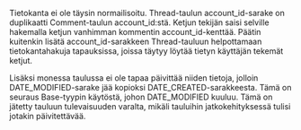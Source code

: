 Tietokanta ei ole täysin normailisoitu. 
Thread-taulun account_id-sarake on duplikaatti Comment-taulun account_id:stä.
Ketjun tekijän saisi selville hakemalla ketjun vanhimman kommentin account_id-kenttää.
Päätin kuitenkin lisätä account_id-sarakkeen Thread-tauluun helpottamaan tietokantahakuja tapauksissa, joissa täytyy löytää tietyn käyttäjän tekemät ketjut.

Lisäksi monessa taulussa ei ole tapaa päivittää niiden tietoja, jolloin DATE_MODIFIED-sarake jää kopioksi DATE_CREATED-sarakkeesta.
Tämä on seuraus Base-tyypin käytöstä, johon DATE_MODIFIED kuuluu. Tämä on jätetty tauluun tulevaisuuden varalta, mikäli tauluihin jatkokehityksessä tulisi jotakin päivitettävää.